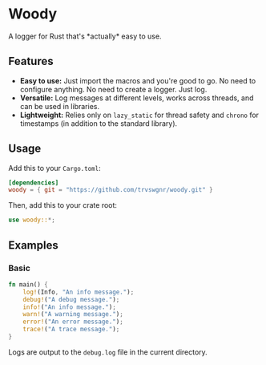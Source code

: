 # Woody

A logger for Rust that's \*actually\* easy to use.

## Features

-   **Easy to use:** Just import the macros and you're good to go. No need to
    configure anything. No need to create a logger. Just log.
-   **Versatile:** Log messages at different levels, works across threads, and
    can be used in libraries.
-   **Lightweight:** Relies only on `lazy_static` for thread safety and
    `chrono` for timestamps (in addition to the standard library).

## Usage

Add this to your `Cargo.toml`:

```toml
[dependencies]
woody = { git = "https://github.com/trvswgnr/woody.git" }
```

Then, add this to your crate root:

```rust
use woody::*;
```

## Examples

### Basic

```rust
fn main() {
    log!(Info, "An info message.");
    debug!("A debug message.");
    info!("An info message.");
    warn!("A warning message.");
    error!("An error message.");
    trace!("A trace message.");
}
```

Logs are output to the `debug.log` file in the current directory.
